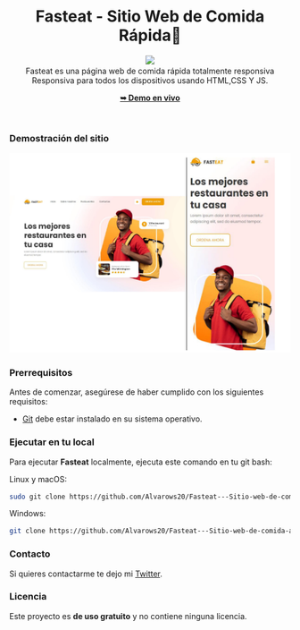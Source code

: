 <div align="center">

  <h1 align="center">Fasteat - Sitio Web de Comida Rápida🍔</h2>

![](https://img.shields.io/github/issues/Alvarows20/Fasteat---Sitio-web-de-comida-a-domicilio)
  <br />
  Fasteat es una página web de comida rápida totalmente responsiva <br />Responsiva para todos los dispositivos usando HTML,CSS Y JS.

  <a href="https://alvarows20.github.io/Fasteat---Sitio-web-de-comida-a-domicilio/"><strong>➥ Demo en vivo</strong></a>

</div>

<br />

### Demostración del sitio

[![Fasteat Desktop Demo](./Pagina%20de%20Comida%20Rapida%20Responsiva_page-0001.jpg "Desktop Demo") ](https://alvarows20.github.io/Fasteat---Sitio-web-de-comida-a-domicilio/)

### Prerrequisitos

Antes de comenzar, asegúrese de haber cumplido con los siguientes requisitos:

* [Git](https://git-scm.com/downloads "Download Git") debe estar instalado en su sistema operativo.

### Ejecutar en tu local

Para ejecutar **Fasteat** localmente, ejecuta este comando en tu git bash:

Linux y macOS:

```bash
sudo git clone https://github.com/Alvarows20/Fasteat---Sitio-web-de-comida-a-domicilio.git
```

Windows:

```bash
git clone https://github.com/Alvarows20/Fasteat---Sitio-web-de-comida-a-domicilio.git
```

### Contacto

Si quieres contactarme te dejo mi [Twitter](https://twitter.com/PradoTen3).

### Licencia

Este proyecto es **de uso gratuito** y no contiene ninguna licencia.
